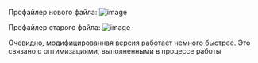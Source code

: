 Профайлер нового файла:
![image](https://user-images.githubusercontent.com/92515117/142714475-dcf323c0-93e3-45c7-8e09-2ab364f4c946.png)

Профайлер старого файла:
![image](https://user-images.githubusercontent.com/92515117/142714367-a8aa2466-f092-490a-b374-cdf0457bba1c.png)

Очевидно, модифицированная версия работает немного быстрее. Это связано с оптимизациями, выполненными в процессе работы

